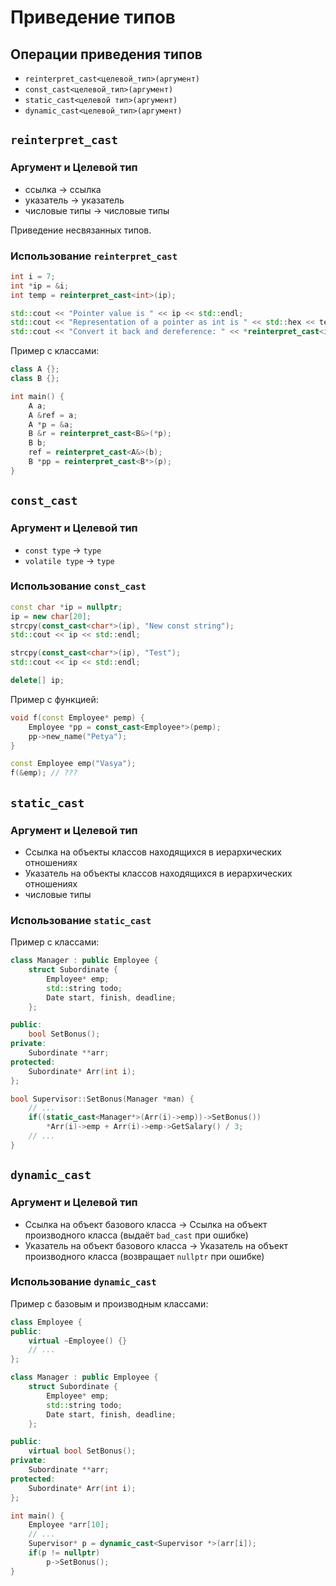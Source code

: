 # Приведение типов

## Операции приведения типов

- `reinterpret_cast<целевой_тип>(аргумент)`
- `const_cast<целевой_тип>(аргумент)`
- `static_cast<целевой тип>(аргумент)`
- `dynamic_cast<целевой_тип>(аргумент)`

## `reinterpret_cast`

### Аргумент и Целевой тип

- ссылка -> ссылка
- указатель -> указатель
- числовые типы -> числовые типы

Приведение несвязанных типов.

### Использование `reinterpret_cast`

```cpp
int i = 7;
int *ip = &i;
int temp = reinterpret_cast<int>(ip);

std::cout << "Pointer value is " << ip << std::endl;
std::cout << "Representation of a pointer as int is " << std::hex << temp << std::endl;
std::cout << "Convert it back and dereference: " << *reinterpret_cast<int*>(temp) << std::endl;
```

Пример с классами:

```cpp
class A {};
class B {};

int main() {
    A a;
    A &ref = a;
    A *p = &a;
    B &r = reinterpret_cast<B&>(*p);
    B b;
    ref = reinterpret_cast<A&>(b);
    B *pp = reinterpret_cast<B*>(p);
}
```

## `const_cast`

### Аргумент и Целевой тип

- `const type` -> `type`
- `volatile type` -> `type`

### Использование `const_cast`

```cpp
const char *ip = nullptr;
ip = new char[20];
strcpy(const_cast<char*>(ip), "New const string");
std::cout << ip << std::endl;

strcpy(const_cast<char*>(ip), "Test");
std::cout << ip << std::endl;

delete[] ip;
```

Пример с функцией:

```cpp
void f(const Employee* pemp) {
    Employee *pp = const_cast<Employee*>(pemp);
    pp->new_name("Petya");
}

const Employee emp("Vasya");
f(&emp); // ???
```

## `static_cast`

### Аргумент и Целевой тип

- Ссылка на объекты классов находящихся в иерархических отношениях
- Указатель на объекты классов находящихся в иерархических отношениях
- числовые типы

### Использование `static_cast`

Пример с классами:

```cpp
class Manager : public Employee {
    struct Subordinate {
        Employee* emp;
        std::string todo;
        Date start, finish, deadline;
    };

public:
    bool SetBonus();
private:
    Subordinate **arr;
protected:
    Subordinate* Arr(int i);
};

bool Supervisor::SetBonus(Manager *man) {
    // ...
    if((static_cast<Manager*>(Arr(i)->emp))->SetBonus())
        *Arr(i)->emp + Arr(i)->emp->GetSalary() / 3;
    // ...
}
```

## `dynamic_cast`

### Аргумент и Целевой тип

- Ссылка на объект базового класса -> Ссылка на объект производного класса (выдаёт `bad_cast` при ошибке)
- Указатель на объект базового класса -> Указатель на объект производного класса (возвращает `nullptr` при ошибке)

### Использование `dynamic_cast`

Пример с базовым и производным классами:

```cpp
class Employee {
public:
    virtual ~Employee() {}
    // ...
};

class Manager : public Employee {
    struct Subordinate {
        Employee* emp;
        std::string todo;
        Date start, finish, deadline;
    };

public:
    virtual bool SetBonus();
private:
    Subordinate **arr;
protected:
    Subordinate* Arr(int i);
};

int main() {
    Employee *arr[10];
    // ...
    Supervisor* p = dynamic_cast<Supervisor *>(arr[i]);
    if(p != nullptr)
        p->SetBonus();
}
```

